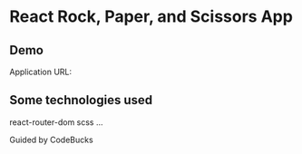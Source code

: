 # React Rock, Paper, and Scissors App
## Demo
Application URL:

## Some technologies used
react-router-dom
scss
...

Guided by CodeBucks
